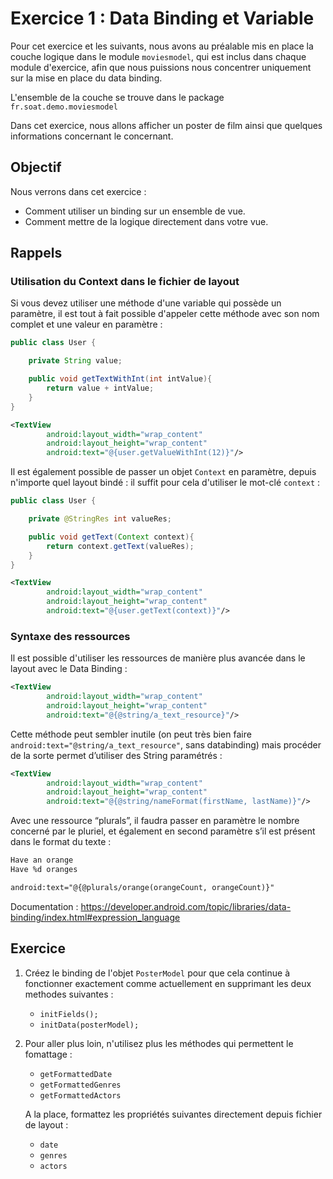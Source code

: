 # Exercice 1 : Data Binding et Variable

Pour cet exercice et les suivants, nous avons au préalable mis en place la couche logique dans le module `moviesmodel`, qui est inclus dans chaque module d'exercice, afin que nous puissions nous concentrer uniquement sur la mise en place du data binding.

L'ensemble de la couche se trouve dans le package `fr.soat.demo.moviesmodel`

Dans cet exercice, nous allons afficher un poster de film ainsi que quelques informations concernant le concernant.

## Objectif

Nous verrons dans cet exercice :

* Comment utiliser un binding sur un ensemble de vue.
* Comment mettre de la logique directement dans votre vue.

## Rappels

### Utilisation du Context dans le fichier de layout

Si vous devez utiliser une méthode d'une variable qui possède un paramètre, il est tout à fait possible d'appeler cette méthode avec son nom complet et une valeur en paramètre :

```java
public class User {

    private String value;

    public void getTextWithInt(int intValue){
        return value + intValue;
    }
}
```

```xml
<TextView
        android:layout_width="wrap_content"
        android:layout_height="wrap_content"
        android:text="@{user.getValueWithInt(12)}"/>
```

Il est également possible de passer un objet `Context` en paramètre, depuis n'importe quel layout bindé : il suffit pour cela d'utiliser le mot-clé `context` :

```java
public class User {

    private @StringRes int valueRes;

    public void getText(Context context){
        return context.getText(valueRes);
    }
}
```

```xml
<TextView
        android:layout_width="wrap_content"
        android:layout_height="wrap_content"
        android:text="@{user.getText(context)}"/>
```

### Syntaxe des ressources

Il est possible d'utiliser les ressources de manière plus avancée dans le layout avec le Data Binding :

```xml
<TextView
        android:layout_width="wrap_content"
        android:layout_height="wrap_content"
        android:text="@{@string/a_text_resource}"/>
```

Cette méthode peut sembler inutile (on peut très bien faire `android:text="@string/a_text_resource"`, sans databinding) mais procéder de la sorte permet d’utiliser des String paramétrés :

```xml
<TextView
        android:layout_width="wrap_content"
        android:layout_height="wrap_content"
        android:text="@{@string/nameFormat(firstName, lastName)}"/>
```

Avec une ressource “plurals”, il faudra passer en paramètre le nombre concerné par le pluriel, et également en second paramètre s’il est présent dans le format du texte :

```xml
Have an orange
Have %d oranges

android:text="@{@plurals/orange(orangeCount, orangeCount)}"
```

Documentation : https://developer.android.com/topic/libraries/data-binding/index.html#expression_language

## Exercice

1. Créez le binding de l'objet `PosterModel` pour que cela continue à fonctionner exactement comme actuellement en supprimant les deux methodes suivantes :
    * `initFields();` 
    * `initData(posterModel);`
    
2. Pour aller plus loin, n'utilisez plus les méthodes qui permettent le fomattage :
    * `getFormattedDate` 
    * `getFormattedGenres` 
    * `getFormattedActors`
    
   A la place, formattez les propriétés suivantes directement depuis fichier de layout :
   * `date`
   * `genres`
   * `actors`